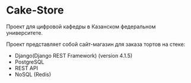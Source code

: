 # Cake-Store
Проект для цифровой кафедры в Казанском федеральном университете.

Проект представляет собой сайт-магазин для заказа тортов на стеке:
- Django(Django REST Framework) (version 4.1.5)
- PostgreSQL
- REST API
- NoSQL (Redis)